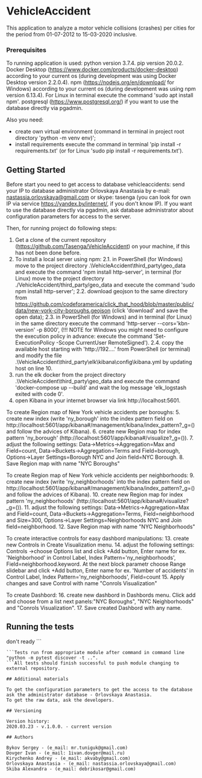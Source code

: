 # VehicleAccident

This application to analyze a motor vehicle collisions (crashes) per cities for the period from 01-07-2012 to 15-03-2020 inclusive.


### Prerequisites

To running application is used:
python version 3.7.4.
pip version 20.0.2.
Docker Desktop (https://www.docker.com/products/docker-desktop) according to your current os (during development was using Docker Desktop version 2.2.0.4).
npm (https://nodejs.org/en/download/ for Windows) according to your current os (during development was using npm version 6.13.4). For Linux in terminal execute the command 'sudo apt install npm'.
postgresql (https://www.postgresql.org/) if you want to use the database directly via pgadmin.

Also you need:
- create own virtual environment (command in terminal in project root directory 'python -m venv env)';
- install requirements execute the command in terminal 'pip install -r requirements.txt' (or for Linux 'sudo pip install -r requirements.txt').


## Getting Started

Before start you need to get access to database vehicleaccidents: send your IP to database administrator Orlovskaya Anastasia by e-mail: nastassia.orlovskaya@gmail.com or skype: tasenga (you can look for own IP via service https://yandex.by/internet/, if you don't know IP).
If you want to use the database directly via pgadmin, ask database administrator about configuration parameters for access to the server.

Then, for running project do following steps:
1. Get a clone of the current repository (https://github.com/Tasenga/VehicleAccident) on your machine, if this has not been done before.
2. To install a local server using npm:
2.1. in PowerShell (for Windows) move to the project directory .\VehicleAccident\third_party\geo_data and execute the command 'npm install http-server',
in terminal (for Linux) move to the project directory ./VehicleAccident/third_party/geo_data and execute the command 'sudo npm install http-server';
2.2. download geojson to the same directory from https://github.com/codeforamerica/click_that_hood/blob/master/public/data/new-york-city-boroughs.geojson (click 'download' and save the open data);
2.3. in PowerShell (for Windows) and in terminal (for Linux) in the same directory execute the command 'http-server --cors='kbn-version' -p 8000',
(!!! NOTE for Windows you might need to configure the execution policy in advance: execute the command 'Set-ExecutionPolicy -Scope CurrentUser RemoteSigned').
2.4. copy the available host starting with 'http://192....' from PowerShell (or terminal) and modify the file .\VehicleAccident\third_party\elk\kibana\config\kibana.yml by updating host on line 10.
3.  run the elk docker from the project directory .\VehicleAccident\third_party\geo_data and execute the command 'docker-compose up --build' and wait the log message 'elk_logstash exited with code 0'.
4. open Kibana in your internet browser via link http://localhost:5601.

To create Region map of New York vehicle accidents per boroughs:
5. create new index (write 'ny_borough' into the index pattern field on http://localhost:5601/app/kibana#/management/kibana/index_pattern?_g=() and follow the advices of Kibana).
6. create new Region map for index pattern 'ny_borough' (http://localhost:5601/app/kibana#/visualize?_g=()).
7. adjust the following settings: Data->Metrics->Aggregation=Max and Field=count, Data->Buckets->Aggregation=Terms and Field=borough, Options->Layer Settings=Borough NYC and Join field=NYC Borough.
8. Save Region map with name "NYC Boroughs"

To create Region map of New York vehicle accidents per neighborhoods:
9. create new index (write 'ny_neighborhoods' into the index pattern field on http://localhost:5601/app/kibana#/management/kibana/index_pattern?_g=() and follow the advices of Kibana).
10. create new Region map for index pattern 'ny_neighborhoods' (http://localhost:5601/app/kibana#/visualize?_g=()).
11. adjust the following settings: Data->Metrics->Aggregation=Max and Field=count, Data->Buckets->Aggregation=Terms, Field=neighborhood and Size=300, Options->Layer Settings=Neighborhoods NYC and Join field=neighborhood.
12. Save Region map with name "NYC Neighborhoods"

To create interactive controls for easy dashbord manipulations:
13. create new Controls in Create Visualization menu.
14. adjust the following settings: Controls ->choose Options list and click +Add button, Enter name for ex. 'Neighborhood' in Control Label, Index Pattern='ny_neighborhoods', Field=neighborhood.keyword. At the next block parametr choose Range slidebar and click +Add button, Enter name for ex. 'Number of accidents' in Control Label, Index Pattern='ny_neighborhoods', Field=count
15. Apply changes and save Control with name "Conrols Visualization"

To create Dashbord:
16. create new dashbord in Dashbords menu. Click add and choose from a list next panels:"NYC Boroughs", "NYC Neighborhoods" and "Conrols Visualization".
17. Save created Dashbord with any name.


## Running the tests

don't ready ```
```unit tests were created with using python module "pytest".
```Tests run from appropriate module after command in command line "python -m pytest discover -t ..".
```All tests should finish successful to push module changing to external repository.

## Additional materials

To get the configuration parameters to get the access to the database ask the administrator database - Orlovskaya Anastasia.
To get the raw data, ask the developers.

## Versioning

Version history:
2020.03.23 - v.1.0.0. - current version

## Authors

Bykov Sergey - (e_mail: mr.tuniguk@gmail.com)
Dovger Ivan - (e_mail: 1ivan.dovger@mail.ru)
Kirychenko Andrey - (e_mail: akvaby@gmail.com)
Orlovskaya Anastasia - (e_mail: nastassia.orlovskaya@gmail.com)
Skiba Alexandra - (e_mail: debrikosar@gmail.com)
